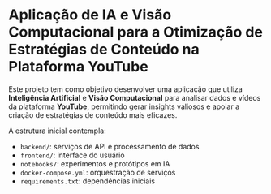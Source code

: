 # Aplicação de IA e Visão Computacional para a Otimização de Estratégias de Conteúdo na Plataforma YouTube

Este projeto tem como objetivo desenvolver uma aplicação que utiliza **Inteligência Artificial** e **Visão Computacional** para analisar dados e vídeos da plataforma **YouTube**, permitindo gerar insights valiosos e apoiar a criação de estratégias de conteúdo mais eficazes.  

A estrutura inicial contempla:
- `backend/`: serviços de API e processamento de dados
- `frontend/`: interface do usuário
- `notebooks/`: experimentos e protótipos em IA
- `docker-compose.yml`: orquestração de serviços
- `requirements.txt`: dependências iniciais
